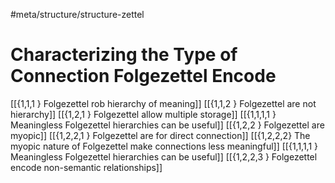 #meta/structure/structure-zettel

# Characterizing the Type of Connection Folgezettel Encode
[[{1,1,1 } Folgezettel rob hierarchy of meaning]]
	[[{1,1,2 } Folgezettel are not hierarchy]]
	[[{1,2,1 } Folgezettel allow multiple storage]]
	[[{1,1,1,1 } Meaningless Folgezettel hierarchies can be useful]]
[[{1,2,2 } Folgezettel are myopic]]
	[[{1,2,2,1 } Folgezettel are for direct connection]]
	[[{1,2,2,2} The myopic nature of Folgezettel make connections less meaningful]]
	[[{1,1,1,1 } Meaningless Folgezettel hierarchies can be useful]]
[[{1,2,2,3 } Folgezettel encode non-semantic relationships]]	